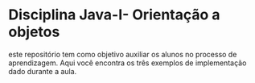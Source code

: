 # Disciplina Java-I- Orientação a objetos

este repositório tem como objetivo auxiliar os alunos no processo de
aprendizagem. Aqui você encontra os três exemplos de implementação
dado durante a aula.
